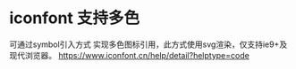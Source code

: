 # iconfont 支持多色
可通过symbol引入方式 实现多色图标引用，此方式使用svg渲染，仅支持ie9+及现代浏览器。
https://www.iconfont.cn/help/detail?helptype=code